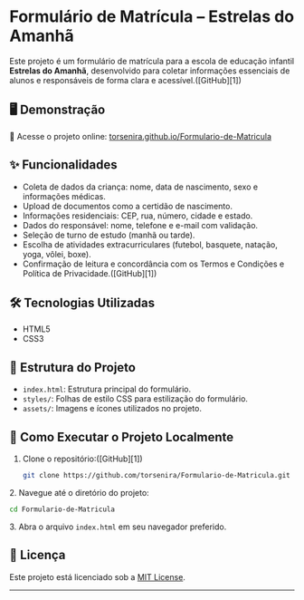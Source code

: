 # Formulário de Matrícula – Estrelas do Amanhã

Este projeto é um formulário de matrícula para a escola de educação infantil **Estrelas do Amanhã**, desenvolvido para coletar informações essenciais de alunos e responsáveis de forma clara e acessível.([GitHub][1])

## 🖥️ Demonstração

🔗 Acesse o projeto online: [torsenira.github.io/Formulario-de-Matricula](https://torsenira.github.io/Formulario-de-Matricula/)

## ✨ Funcionalidades

* Coleta de dados da criança: nome, data de nascimento, sexo e informações médicas.
* Upload de documentos como a certidão de nascimento.
* Informações residenciais: CEP, rua, número, cidade e estado.
* Dados do responsável: nome, telefone e e-mail com validação.
* Seleção de turno de estudo (manhã ou tarde).
* Escolha de atividades extracurriculares (futebol, basquete, natação, yoga, vôlei, boxe).
* Confirmação de leitura e concordância com os Termos e Condições e Política de Privacidade.([GitHub][1])

## 🛠️ Tecnologias Utilizadas

* HTML5
* CSS3

## 📁 Estrutura do Projeto

* `index.html`: Estrutura principal do formulário.
* `styles/`: Folhas de estilo CSS para estilização do formulário.
* `assets/`: Imagens e ícones utilizados no projeto.

## 🚀 Como Executar o Projeto Localmente

1. Clone o repositório:([GitHub][1])

   ```bash
   git clone https://github.com/torsenira/Formulario-de-Matricula.git
   ```


2\. Navegue até o diretório do projeto:

```bash
cd Formulario-de-Matricula
```


3\. Abra o arquivo `index.html` em seu navegador preferido.

## 📄 Licença

Este projeto está licenciado sob a [MIT License](LICENSE).

---
